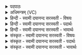 <details><summary>पदपाठः</summary>

आ। रोद॑सी॒ऽइति॒ रोद॑सी। अ॒पृ॒ण॒त्। आ। स्वः॑। म॒हत्। जा॒तम्। यत्। ए॒न॒म्। अ॒पसः॑। अधा॑रयन्। सः। अ॒ध्व॒राय॑। परि॑। नी॒य॒ते॒। क॒विः। अत्यः॑। न। वाज॑सातये॒ऽइति॒ वाज॑ऽसातये। चनो॑हित॒ऽइति॒ चनः॑ऽहितः। ७५।
</details>

<details><summary>अधिमन्त्रम् (VC)</summary>

- विद्वान् देवता
- विश्वामित्र ऋषिः
- निचृज्जगती
- निषादः
</details>

<details><summary>हिन्दी - स्वामी दयानन्द सरस्वती  - विषयः</summary>

फिर उसी विषय को अगले मन्त्र में कहा है ॥
</details>

<details><summary>हिन्दी - स्वामी दयानन्द सरस्वती  - पदार्थः</summary>

पदार्थान्वयभाषाः -  हे मनुष्यो ! (यत्) जो विद्युत् रूप अग्नि (रोदसी) सूर्य-पृथिवी और (महत्) महान् (जातम्) प्रसिद्ध (स्वः) अन्तरिक्ष को (आ, अपृणत्) अच्छे प्रकार व्याप्त होता (एनम्) इस अग्नि को (अपसः) कर्म (आ, अधारयन्) अच्छे प्रकार धारण करते तथा जो (कविः) शब्द होने का हेतु अग्नि (अध्वराय) अहिंसा नामक शिल्पविद्या रूप यज्ञ के तथा (वाजसातये) वेग के सम्यक् सेवन के लिये (अत्यः) मार्ग को व्याप्त होनेवाले घोड़े के (नः) समान विद्वानों ने (परि, नीयते) प्राप्त किया है, (सः) वह (चनोहितः) पृथिवी आदि अन्न के लिये हितकारी है, ऐसा तुम लोग जानो ॥७५ ॥
</details>

<details><summary>हिन्दी - स्वामी दयानन्द सरस्वती  - भावार्थः</summary>

भावार्थभाषाः -  मनुष्यों को चाहिये कि अनेक प्रकार के विज्ञान और कर्मों से बिजुली रूप अग्नि की विद्या को प्राप्त हो, भूमि आदि में व्याप्त विभागकर्ता साधन किया हुआ यान आदि को शीघ्र पहुँचानेवाले अग्नि को कार्यों में उपयुक्त करें ॥७५ ॥
</details>

<details><summary>संस्कृत - स्वामी दयानन्द सरस्वती  - विषयः</summary>

पुनस्तमेव विषयमाह ॥
</details>

<details><summary>संस्कृत - स्वामी दयानन्द सरस्वती  - पदार्थः</summary>

पदार्थान्वयभाषाः -  हे मनुष्याः ! यद्यो विद्युद्रूपोऽग्नी रोदसी महज्जातं स्वश्चाऽऽपृणदेनमपस आधारयन् यश्च कविरध्वराय वाजसातये चात्यो न विद्वद्भिः परिणीयते स चनोहितोऽस्तीति यूयं विजानीत ॥७५ ॥
</details>

<details><summary>संस्कृत - स्वामी दयानन्द सरस्वती  - भावार्थः</summary>

भावार्थभाषाः -  मनुष्यैरनेकविधैर्विज्ञानकर्मभिर्विद्युद्विद्यां लब्ध्वा भूम्यादिषु व्याप्तो विभाजकश्च साधितः सन् यानादीनां सद्यो गमयिताऽग्निः कार्येषूपयोक्तव्यः ॥७५ ॥
</details>